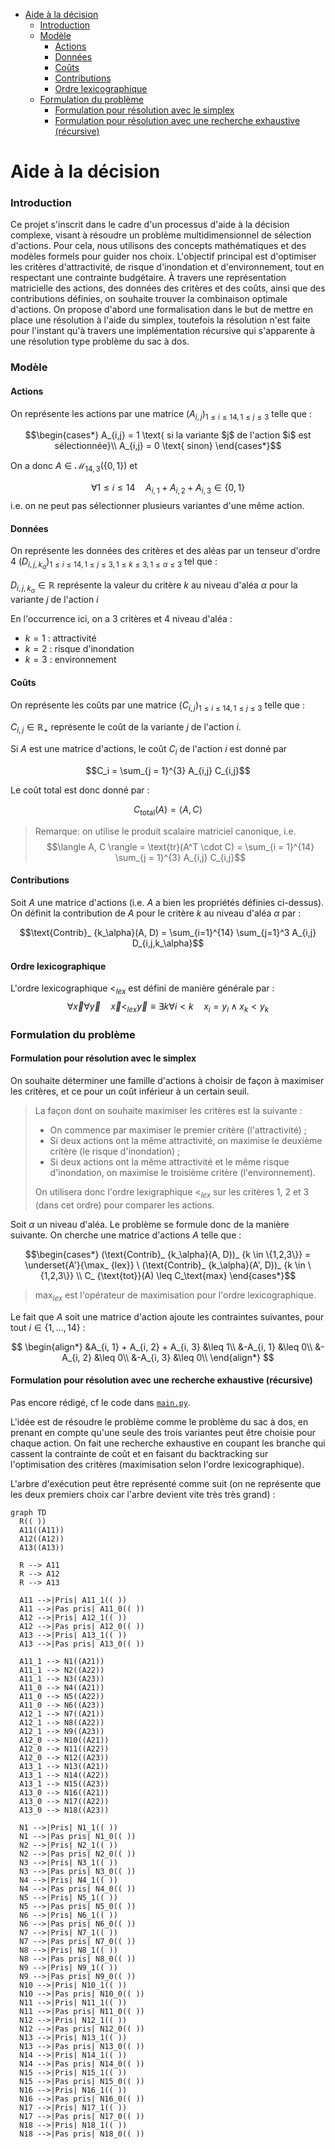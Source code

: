- [Aide à la décision](#aide---la-d-cision)
    + [Introduction](#introduction)
    + [Modèle](#mod-le)
      - [Actions](#actions)
      - [Données](#donn-es)
      - [Coûts](#co-ts)
      - [Contributions](#contributions)
      - [Ordre lexicographique](#ordre-lexicographique)
    + [Formulation du problème](#formulation-du-probl-me)
      - [Formulation pour résolution avec le simplex](#formulation-pour-r-solution-avec-le-simplex)
      - [Formulation pour résolution avec une recherche exhaustive (récursive)](#formulation-pour-r-solution-avec-une-recherche-exhaustive--r-cursive-)


# Aide à la décision

### Introduction
Ce projet s'inscrit dans le cadre d'un processus d'aide à la décision complexe, visant à résoudre un problème multidimensionnel de sélection d'actions. Pour cela, nous utilisons des concepts mathématiques et des modèles formels pour guider nos choix. L'objectif principal est d'optimiser les critères d'attractivité, de risque d'inondation et d'environnement, tout en respectant une contrainte budgétaire. À travers une représentation matricielle des actions, des données des critères et des coûts, ainsi que des contributions définies, on souhaite trouver la combinaison optimale d'actions. On propose d'abord une formalisation dans le but de mettre en place une résolution à l'aide du simplex, toutefois la résolution n'est faite pour l'instant qu'à travers une implémentation récursive qui s'apparente à une résolution type problème du sac à dos.

### Modèle

#### Actions

On représente les actions par une matrice $(A_{i,j})_{1\leq i\leq 14, 1 \leq j \leq 3}$ telle que :

$$\begin{cases*}
A_{i,j} = 1 \text{ si la variante $j$ de l'action $i$ est sélectionnée}\\
A_{i,j} = 0 \text{ sinon}
\end{cases*}$$

On a donc $A\in\mathcal{M}_{14,3}(\{0,1\})$ et

$$\forall 1 \leq i \leq 14 \quad A_{i, 1} + A_{i, 2} + A_{i, 3} \in \{0,1\}$$
i.e. on ne peut pas sélectionner plusieurs variantes d'une même action.

#### Données

On représente les données des critères et des aléas par un tenseur d'ordre 4 $(D_{i,j,k_\alpha})_{1 \leq i \leq 14, 1 \leq j \leq 3, 1 \leq k \leq 3, 1 \leq \alpha \leq 3}$ tel que :

$D_{i,j,k_\alpha} \in \mathbb{R}$ représente la valeur du critère $k$ au niveau d'aléa $\alpha$ pour la variante $j$ de l'action $i$

En l'occurrence ici, on a 3 critères et 4 niveau d'aléa :

-   $k = 1$ : attractivité
-   $k = 2$ : risque d'inondation
-   $k = 3$ : environnement

#### Coûts

On représente les coûts par une matrice $(C_{i, j})_{1 \leq i \leq 14, 1 \leq j \leq 3}$ telle que :

$C_{i,j} \in \mathbb{R}_+$ représente le coût de la variante $j$ de l'action $i$.

Si $A$ est une matrice d'actions, le coût $C_i$ de l'action $i$ est donné par

$$C_i = \sum_{j = 1}^{3} A_{i,j} C_{i,j}$$

Le coût total est donc donné par :

$$C_\text{total}(A) = \langle A, C \rangle$$

> Remarque: on utilise le produit scalaire matriciel canonique, i.e.
> $$\langle A, C \rangle = \text{tr}(A^T \cdot C) = \sum_{i = 1}^{14} \sum_{j = 1}^{3} A_{i,j} C_{i,j}$$

#### Contributions

Soit $A$ une matrice d'actions (i.e. $A$ a bien les propriétés définies ci-dessus). On définit la contribution de $A$ pour le critère $k$ au niveau d'aléa $\alpha$ par :

$$\text{Contrib}_ {k_\alpha}(A, D) = \sum_{i=1}^{14} \sum_{j=1}^3 A_{i,j} D_{i,j,k_\alpha}$$

#### Ordre lexicographique

L'ordre lexicographique $<_ {lex}$ est défini de manière générale par :
$$\forall \vec{x} \forall \vec{y} \quad \vec{x} <_{lex} \vec{y} \equiv \exists k \forall i < k \quad x_i = y_i \land x_k < y_k$$

### Formulation du problème

#### Formulation pour résolution avec le simplex

On souhaite déterminer une famille d'actions à choisir de façon à maximiser les critères, et ce pour un coût inférieur à un certain seuil.

> La façon dont on souhaite maximiser les critères est la suivante :
>
> -   On commence par maximiser le premier critère (l'attractivité) ;
> -   Si deux actions ont la même attractivité, on maximise le deuxième critère (le risque d'inondation) ;
> -   Si deux actions ont la même attractivité et le même risque d'inondation, on maximise le troisième critère (l'environnement).
>
> On utilisera donc l'ordre lexigraphique $<_ {lex}$ sur les critères 1, 2 et 3 (dans cet ordre) pour comparer les actions.

Soit $\alpha$ un niveau d'aléa. Le problème se formule donc de la manière suivante.
On cherche une matrice d'actions $A$ telle que :

$$\begin{cases*}
(\text{Contrib}_ {k_\alpha}(A, D))_ {k \in \{1,2,3\}} = \underset{A'}{\max_ {lex}} \ (\text{Contrib}_ {k_\alpha}(A', D))_ {k \in \{1,2,3\}} \\
C_ {\text{tot}}(A) \leq C_\text{max}
\end{cases*}$$

> $\max_ {lex}$ est l'opérateur de maximisation pour l'ordre lexicographique.

Le fait que $A$ soit une matrice d'action ajoute les contraintes suivantes, pour tout $i \in \{1, \dots, 14\}$ :

$$
\begin{align*}
&A_{i, 1} + A_{i, 2} + A_{i, 3} &\leq 1\\
&-A_{i, 1} &\leq 0\\
&-A_{i, 2} &\leq 0\\
&-A_{i, 3} &\leq 0\\
\end{align*}
$$

#### Formulation pour résolution avec une recherche exhaustive (récursive)
Pas encore rédigé, cf le code dans [`main.py`](./main.py).

L'idée est de résoudre le problème comme le problème du sac à dos, en prenant en compte qu'une seule des trois variantes peut être choisie pour chaque action. On fait une recherche exhaustive en coupant les branche qui cassent la contrainte de coût et en faisant du backtracking sur l'optimisation des critères (maximisation selon l'ordre lexicographique).

L'arbre d'exécution peut être représenté comme suit (on ne représente que les deux premiers choix car l'arbre devient vite très très grand) :

```mermaid
graph TD
  R(( ))
  A11((A11))
  A12((A12))
  A13((A13))

  R --> A11
  R --> A12
  R --> A13

  A11 -->|Pris| A11_1(( ))
  A11 -->|Pas pris| A11_0(( ))
  A12 -->|Pris| A12_1(( ))
  A12 -->|Pas pris| A12_0(( ))
  A13 -->|Pris| A13_1(( ))
  A13 -->|Pas pris| A13_0(( ))

  A11_1 --> N1((A21))
  A11_1 --> N2((A22))
  A11_1 --> N3((A23))
  A11_0 --> N4((A21))
  A11_0 --> N5((A22))
  A11_0 --> N6((A23))
  A12_1 --> N7((A21))
  A12_1 --> N8((A22))
  A12_1 --> N9((A23))
  A12_0 --> N10((A21))
  A12_0 --> N11((A22))
  A12_0 --> N12((A23))
  A13_1 --> N13((A21))
  A13_1 --> N14((A22))
  A13_1 --> N15((A23))
  A13_0 --> N16((A21))
  A13_0 --> N17((A22))
  A13_0 --> N18((A23))

  N1 -->|Pris| N1_1(( ))
  N1 -->|Pas pris| N1_0(( ))
  N2 -->|Pris| N2_1(( ))
  N2 -->|Pas pris| N2_0(( ))
  N3 -->|Pris| N3_1(( ))
  N3 -->|Pas pris| N3_0(( ))
  N4 -->|Pris| N4_1(( ))
  N4 -->|Pas pris| N4_0(( ))
  N5 -->|Pris| N5_1(( ))
  N5 -->|Pas pris| N5_0(( ))
  N6 -->|Pris| N6_1(( ))
  N6 -->|Pas pris| N6_0(( ))
  N7 -->|Pris| N7_1(( ))
  N7 -->|Pas pris| N7_0(( ))
  N8 -->|Pris| N8_1(( ))
  N8 -->|Pas pris| N8_0(( ))
  N9 -->|Pris| N9_1(( ))
  N9 -->|Pas pris| N9_0(( ))
  N10 -->|Pris| N10_1(( ))
  N10 -->|Pas pris| N10_0(( ))
  N11 -->|Pris| N11_1(( ))
  N11 -->|Pas pris| N11_0(( ))
  N12 -->|Pris| N12_1(( ))
  N12 -->|Pas pris| N12_0(( ))
  N13 -->|Pris| N13_1(( ))
  N13 -->|Pas pris| N13_0(( ))
  N14 -->|Pris| N14_1(( ))
  N14 -->|Pas pris| N14_0(( ))
  N15 -->|Pris| N15_1(( ))
  N15 -->|Pas pris| N15_0(( ))
  N16 -->|Pris| N16_1(( ))
  N16 -->|Pas pris| N16_0(( ))
  N17 -->|Pris| N17_1(( ))
  N17 -->|Pas pris| N17_0(( ))
  N18 -->|Pris| N18_1(( ))
  N18 -->|Pas pris| N18_0(( ))
```
